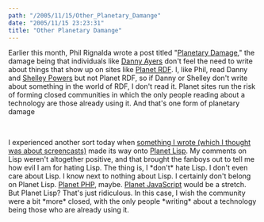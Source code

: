 ```yaml
---
path: "/2005/11/15/Other_Planetary_Damange" 
date: "2005/11/15 23:23:31" 
title: "Other Planetary Damange" 
---
```

<p>Earlier this month, Phil Rignalda wrote a post titled "<a href="http://weblog.philringnalda.com/?p=1008">Planetary Damage</a>," the damage being that individuals like <a href="http://dannyayers.com/archives/2005/11/03/new-toys-2/">Danny Ayers</a> don't feel the need to write about things that show up on sites like <a href="http://planetrdf.com/">Planet RDF</a>. I, like Phil, read Danny and <a href="http://weblog.burningbird.net/">Shelley Powers</a> but not Planet RDF, so if Danny or Shelley don't write about something in the world of RDF, I don't read it. Planet sites run the risk of forming closed communities in which the only people reading about a technology are those already using it.  And that's one form of planetary damage</p><br><p>I experienced another sort today when <a href="http://typewriting.org/2005/11/12/How_not_to_Provoke_Imitation/">something I wrote (which I thought was about screencasts)</a> made its way onto <a href="http://planet.lisp.org/">Planet Lisp</a>. My comments on Lisp weren't altogether positive, and that brought the fanboys out to tell me how evil I am for hating Lisp. The thing is, I *don't* hate Lisp. I don't even care about Lisp. I know next to nothing about Lisp. I certainly don't belong on Planet Lisp. <a href="http://www.planet-php.net/">Planet PHP</a>, maybe. <a href="http://planet.openjsan.org/">Planet JavaScript</a> would be a stretch. But Planet Lisp? That's just ridiculous. In this case, I wish the community were a bit *more* closed, with the only people *writing* about a technology being those who are already using it.</p>
